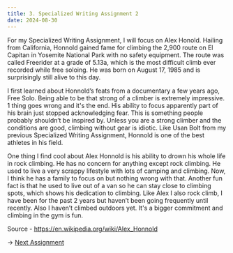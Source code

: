 ```yaml
---
title: 3. Specialized Writing Assignment 2
date: 2024-08-30
---
```


For my Specialized Writing Assignment, I will focus on Alex Honold. Hailing from California, Honnold gained fame for climbing the 2,900 route on El Capitan in Yosemite National Park with no safety equipment. The route was called Freerider at a grade of 5.13a, which is the most difficult climb ever recorded while free soloing. He was born on August 17, 1985 and is surprisingly still alive to this day.


I first learned about Honnold’s feats from a documentary a few years ago, Free Solo. Being able to be that strong of a climber is extremely impressive. 1 thing goes wrong and it's the end. His ability to focus apparently part of his brain just stopped acknowledging fear. This is something people probably shouldn’t be inspired by. Unless you are a strong climber and the conditions are good, climbing without gear is idiotic. Like Usan Bolt from my previous Specialized Writing Assignment, Honnold is one of the best athletes in his field.

One thing I find cool about Alex Honnold is his ability to drown his whole life in rock climbing. He has no concern for anything except rock climbing. He used to live a very scrappy lifestyle with lots of camping and climbing. Now, I think he has a family to focus on but nothing wrong with that. Another fun fact is that he used to live out of a van so he can stay close to climbing spots, which shows his dedication to climbing. Like Alex I also rock climb, I have been for the past 2 years but haven’t been going frequently until recently. Also I haven’t climbed outdoors yet. It's a bigger commitment and climbing in the gym is fun.

Source - https://en.wikipedia.org/wiki/Alex_Honnold

→ [Next Assignment](/assignments/four)